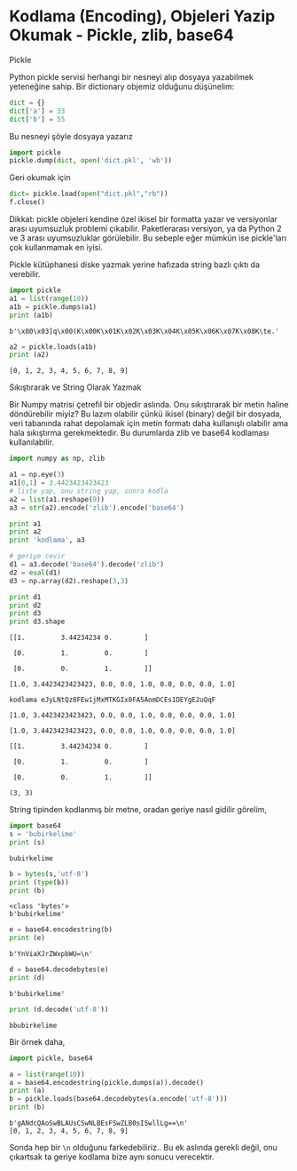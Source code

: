 # Kodlama (Encoding), Objeleri Yazip Okumak - Pickle, zlib, base64

Pickle

Python pickle servisi herhangi bir nesneyi alıp dosyaya yazabilmek
yeteneğine sahip. Bir dictionary objemiz olduğunu düşünelim:

```python
dict = {}
dict['a'] = 33
dict['b'] = 55
```

Bu nesneyi şöyle dosyaya yazarız

```python
import pickle
pickle.dump(dict, open('dict.pkl', 'wb'))
```

Geri okumak için

```python
dict= pickle.load(open("dict.pkl","rb"))
f.close()
```

Dikkat: pickle objeleri kendine özel ikisel bir formatta yazar ve
versiyonlar arası uyumsuzluk problemi çıkabilir.  Paketlerarası
versiyon, ya da Python 2 ve 3 arası uyumsuzluklar görülebilir. Bu
sebeple eğer mümkün ise pickle'ları çok kullanmamak en iyisi.

Pickle kütüphanesi diske yazmak yerine hafızada string bazlı çıktı da
verebilir.

```python
import pickle
a1 = list(range(10))
a1b = pickle.dumps(a1)
print (a1b)
```

```text
b'\x80\x03]q\x00(K\x00K\x01K\x02K\x03K\x04K\x05K\x06K\x07K\x08K\te.'
```

```python
a2 = pickle.loads(a1b)
print (a2)
```

```text
[0, 1, 2, 3, 4, 5, 6, 7, 8, 9]
```

Sıkıştırarak  ve String Olarak Yazmak

Bir Numpy matrisi çetrefil bir objedir aslında. Onu sıkıştırarak bir
metin haline döndürebilir miyiz? Bu lazım olabilir çünkü ikisel
(binary) değil bir dosyada, veri tabanında rahat depolamak için metin
formatı daha kullanışlı olabilir ama hala sıkıştırma gerekmektedir. Bu
durumlarda zlib ve base64 kodlaması kullanılabilir.

```python
import numpy as np, zlib

a1 = np.eye(3) 
a1[0,1] = 3.4423423423423
# liste yap, onu string yap, sonra kodla
a2 = list(a1.reshape(9))
a3 = str(a2).encode('zlib').encode('base64')

print a1
print a2
print 'kodlama', a3

# geriye cevir
d1 = a3.decode('base64').decode('zlib')
d2 = eval(d1)
d3 = np.array(d2).reshape(3,3)

print d1
print d2
print d3
print d3.shape
```

```
[[1.         3.44234234 0.        ]

 [0.         1.         0.        ]

 [0.         0.         1.        ]]

[1.0, 3.4423423423423, 0.0, 0.0, 1.0, 0.0, 0.0, 0.0, 1.0]

kodlama eJyLNtQz0FEw1jMxMTKGIx0FA5AomDCEs1DEYgE2uQqF

[1.0, 3.4423423423423, 0.0, 0.0, 1.0, 0.0, 0.0, 0.0, 1.0]

[1.0, 3.4423423423423, 0.0, 0.0, 1.0, 0.0, 0.0, 0.0, 1.0]

[[1.         3.44234234 0.        ]

 [0.         1.         0.        ]

 [0.         0.         1.        ]]

(3, 3)
```

String tipinden kodlanmış bir metne, oradan geriye nasıl gidilir görelim,

```python
import base64
s = 'bubirkelime'
print (s)
```

```text
bubirkelime
```

```python
b = bytes(s,'utf-8')
print (type(b))
print (b)
```

```text
<class 'bytes'>
b'bubirkelime'
```

```python
e = base64.encodestring(b)
print (e)
```

```text
b'YnViaXJrZWxpbWU=\n'
```

```python
d = base64.decodebytes(e)
print (d)
```

```text
b'bubirkelime'
```

```python
print (d.decode('utf-8'))
```

```text
bbubirkelime
```

Bir örnek daha,

```python
import pickle, base64

a = list(range(10))
a = base64.encodestring(pickle.dumps(a)).decode()
print (a)
b = pickle.loads(base64.decodebytes(a.encode('utf-8')))
print (b)
```

```text
b'gANdcQAoSwBLAUsCSwNLBEsFSwZLB0sISwllLg==\n'
[0, 1, 2, 3, 4, 5, 6, 7, 8, 9]
```

Sonda hep bir `\n` olduğunu farkedebiliriz.. Bu ek aslında gerekli
değil, onu çıkartsak ta geriye kodlama bize aynı sonucu verecektir.


